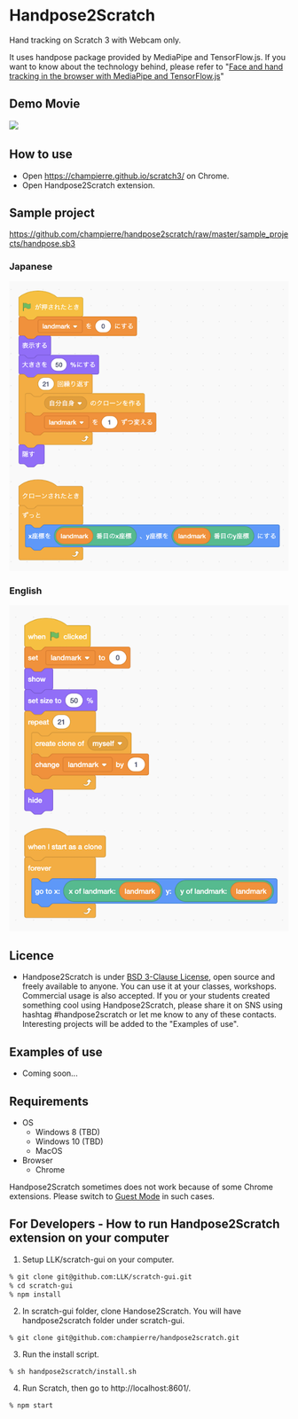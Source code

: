 # Handpose2Scratch

Hand tracking on Scratch 3 with Webcam only.

It uses handpose package provided by MediaPipe and TensorFlow.js. If you want to know about the technology behind, please refer to "[Face and hand tracking in the browser with MediaPipe and TensorFlow.js](https://blog.tensorflow.org/2020/03/face-and-hand-tracking-in-browser-with-mediapipe-and-tensorflowjs.html)"

## Demo Movie

  <img src="images/handpose.gif" width="600" />

## How to use

- Open https://champierre.github.io/scratch3/ on Chrome.
- Open Handpose2Scratch extension.

## Sample project

https://github.com/champierre/handpose2scratch/raw/master/sample_projects/handpose.sb3

### Japanese

<img src="images/ja/sample_project.png" />

### English

<img src="images/en/sample_project.png" />

## Licence

- Handpose2Scratch is under [BSD 3-Clause License](./LICENSE.md), open source and freely available to anyone. You can use it at your classes, workshops. Commercial usage is also accepted. If you or your students created something cool using Handpose2Scratch, please share it on SNS using hashtag #handpose2scratch or let me know to any of these contacts. Interesting projects will be added to the "Examples of use".

## Examples of use

- Coming soon...

## Requirements

- OS
  - Windows 8 (TBD)
  - Windows 10 (TBD)
  - MacOS
- Browser
  - Chrome

Handpose2Scratch sometimes does not work because of some Chrome extensions. Please switch to [Guest Mode](https://support.google.com/chrome/answer/6130773) in such cases.

## For Developers - How to run Handpose2Scratch extension on your computer

1. Setup LLK/scratch-gui on your computer.

  ```
  % git clone git@github.com:LLK/scratch-gui.git
  % cd scratch-gui
  % npm install
  ```

2. In scratch-gui folder, clone Handose2Scratch. You will have handpose2scratch folder under scratch-gui.

  ```
  % git clone git@github.com:champierre/handpose2scratch.git
  ```

3. Run the install script.

  ```
  % sh handpose2scratch/install.sh
  ```

4. Run Scratch, then go to http://localhost:8601/.

  ```
  % npm start
  ```
